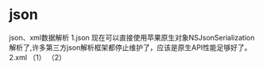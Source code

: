 # json
json、xml数据解析
1.json
现在可以直接使用苹果原生对象NSJsonSerialization解析了,许多第三方json解析框架都停止维护了，应该是原生API性能足够好了。
2.xml
（1）
（2）
